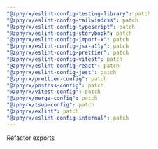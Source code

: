 ```yaml
---
"@zphyrx/eslint-config-testing-library": patch
"@zphyrx/eslint-config-tailwindcss": patch
"@zphyrx/eslint-config-typescript": patch
"@zphyrx/eslint-config-storybook": patch
"@zphyrx/eslint-config-import-x": patch
"@zphyrx/eslint-config-jsx-a11y": patch
"@zphyrx/eslint-config-prettier": patch
"@zphyrx/eslint-config-vitest": patch
"@zphyrx/eslint-config-react": patch
"@zphyrx/eslint-config-jest": patch
"@zphyrx/prettier-config": patch
"@zphyrx/postcss-config": patch
"@zphyrx/vitest-config": patch
"@zphyrx/merge-config": patch
"@zphyrx/tsup-config": patch
"@zphyrx/exlint": patch
"@zphyrx/eslint-config-internal": patch
---
```


Refactor exports
